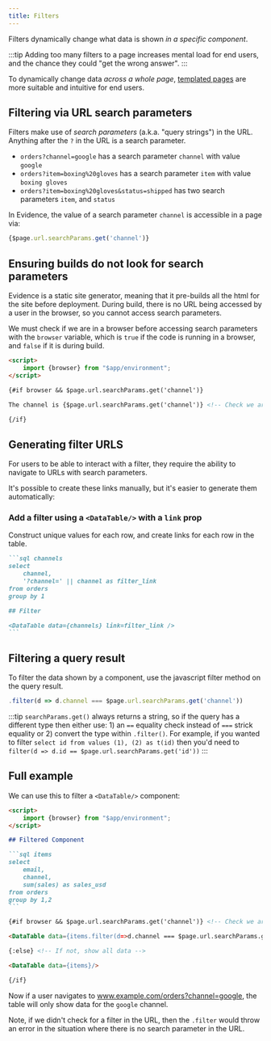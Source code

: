 ```yaml
---
title: Filters
---
```


Filters dynamically change what data is shown _in a specific component_.

:::tip
Adding too many filters to a page increases mental load for end users, and the chance they could "get the wrong answer".
:::

To dynamically change data _across a whole page_, [templated pages](../templated-pages) are more suitable and intuitive for end users.

## Filtering via URL search parameters

Filters make use of _search parameters_ (a.k.a. "query strings") in the URL. Anything after the `?` in the URL is a search parameter.

- `orders?channel=google` has a search parameter `channel` with value `google`
- `orders?item=boxing%20gloves` has a search parameter `item` with value `boxing gloves`
- `orders?item=boxing%20gloves&status=shipped` has two search parameters `item`, and `status`

In Evidence, the value of a search parameter `channel` is accessible in a page via:

```js
{$page.url.searchParams.get('channel')}
```

## Ensuring builds do not look for search parameters

Evidence is a static site generator, meaning that it pre-builds all the html for the site before deployment. During build, there is no URL being accessed by a user in the browser, so you cannot access search parameters.

We must check if we are in a browser before accessing search parameters with the `browser` variable, which is `true` if the code is running in a browser, and `false` if it is during build.

```markdown
<script>
    import {browser} from "$app/environment";
</script>

{#if browser && $page.url.searchParams.get('channel')}

The channel is {$page.url.searchParams.get('channel')} <!-- Check we are in a browser and there is a filter in the URL -->

{/if}
```

## Generating filter URLS

For users to be able to interact with a filter, they require the ability to navigate to URLs with search parameters.

It's possible to create these links manually, but it's easier to generate them automatically:

### Add a filter using a `<DataTable/>` with a `link` prop

Construct unique values for each row, and create links for each row in the table.

````markdown
```sql channels
select
    channel,
    '?channel=' || channel as filter_link
from orders
group by 1

## Filter

<DataTable data={channels} link=filter_link />
```
````

## Filtering a query result

To filter the data shown by a component, use the javascript filter method on the query result.

<!-- TODO @archiewood: update to SK 1.0 syntax -->

```js title="Filter method"
.filter(d => d.channel === $page.url.searchParams.get('channel'))
```

:::tip
`searchParams.get()` always returns a string, so if the query has a different type then either use: 1) an `==` equality check instead of `===` strick equality or 2) convert the type within `.filter()`.  For example, if you wanted to filter `select id from values (1), (2) as t(id)` then you'd need to `filter(d => d.id == $page.url.searchParams.get('id'))`
:::

## Full example

We can use this to filter a `<DataTable/>` component:

````markdown
<script>
    import {browser} from "$app/environment";
</script>

## Filtered Component

```sql items
select
    email,
    channel,
    sum(sales) as sales_usd
from orders
group by 1,2
```

{#if browser && $page.url.searchParams.get('channel')} <!-- Check we are in a browser and there is a filter in the URL -->

<DataTable data={items.filter(d=>d.channel === $page.url.searchParams.get('channel'))}/>

{:else} <!-- If not, show all data -->

<DataTable data={items}/>

{/if}
````

Now if a user navigates to www.example.com/orders?channel=google, the table will only show data for the `google` channel.

Note, if we didn't check for a filter in the URL, then the `.filter` would throw an error in the situation where there is no search parameter in the URL.
